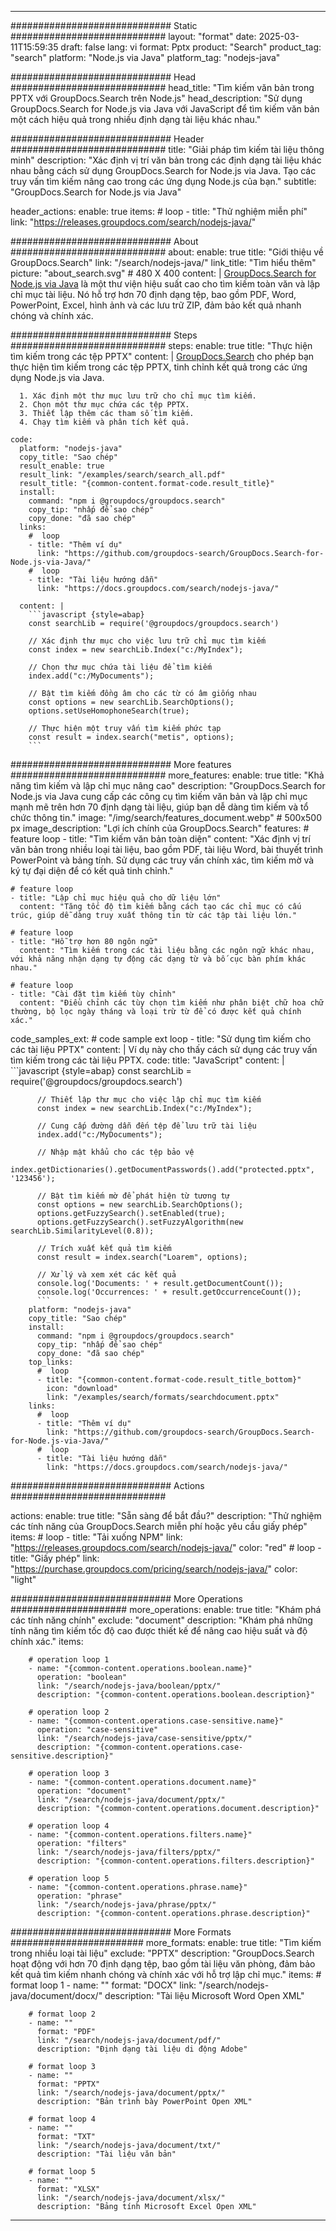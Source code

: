 
---
############################# Static ############################
layout: "format"
date:  2025-03-11T15:59:35
draft: false
lang: vi
format: Pptx
product: "Search"
product_tag: "search"
platform: "Node.js via Java"
platform_tag: "nodejs-java"

############################# Head ############################
head_title: "Tìm kiếm văn bản trong PPTX với GroupDocs.Search trên Node.js"
head_description: "Sử dụng GroupDocs.Search for Node.js via Java với JavaScript để tìm kiếm văn bản một cách hiệu quả trong nhiều định dạng tài liệu khác nhau."

############################# Header ############################
title: "Giải pháp tìm kiếm tài liệu thông minh" 
description: "Xác định vị trí văn bản trong các định dạng tài liệu khác nhau bằng cách sử dụng GroupDocs.Search for Node.js via Java. Tạo các truy vấn tìm kiếm nâng cao trong các ứng dụng Node.js của bạn."
subtitle: "GroupDocs.Search for Node.js via Java" 

header_actions:
  enable: true
  items:
    #  loop
    - title: "Thử nghiệm miễn phí"
      link: "https://releases.groupdocs.com/search/nodejs-java/"
      
############################# About ############################
about:
    enable: true
    title: "Giới thiệu về GroupDocs.Search"
    link: "/search/nodejs-java/"
    link_title: "Tìm hiểu thêm"
    picture: "about_search.svg" # 480 X 400
    content: |
       [GroupDocs.Search for Node.js via Java](/search/nodejs-java/) là một thư viện hiệu suất cao cho tìm kiếm toàn văn và lập chỉ mục tài liệu. Nó hỗ trợ hơn 70 định dạng tệp, bao gồm PDF, Word, PowerPoint, Excel, hình ảnh và các lưu trữ ZIP, đảm bảo kết quả nhanh chóng và chính xác.

############################# Steps ############################
steps:
    enable: true
    title: "Thực hiện tìm kiếm trong các tệp PPTX"
    content: |
      [GroupDocs.Search](/search/nodejs-java/) cho phép bạn thực hiện tìm kiếm trong các tệp PPTX, tinh chỉnh kết quả trong các ứng dụng Node.js via Java.
      
      1. Xác định một thư mục lưu trữ cho chỉ mục tìm kiếm.
      2. Chọn một thư mục chứa các tệp PPTX.
      3. Thiết lập thêm các tham số tìm kiếm.
      4. Chạy tìm kiếm và phân tích kết quả.
   
    code:
      platform: "nodejs-java"
      copy_title: "Sao chép"
      result_enable: true
      result_link: "/examples/search/search_all.pdf"
      result_title: "{common-content.format-code.result_title}"
      install:
        command: "npm i @groupdocs/groupdocs.search"
        copy_tip: "nhấp để sao chép"
        copy_done: "đã sao chép"
      links:
        #  loop
        - title: "Thêm ví dụ"
          link: "https://github.com/groupdocs-search/GroupDocs.Search-for-Node.js-via-Java/"
        #  loop
        - title: "Tài liệu hướng dẫn"
          link: "https://docs.groupdocs.com/search/nodejs-java/"
          
      content: |
        ```javascript {style=abap}
        const searchLib = require('@groupdocs/groupdocs.search')

        // Xác định thư mục cho việc lưu trữ chỉ mục tìm kiếm
        const index = new searchLib.Index("c:/MyIndex");

        // Chọn thư mục chứa tài liệu để tìm kiếm
        index.add("c:/MyDocuments");

        // Bật tìm kiếm đồng âm cho các từ có âm giống nhau
        const options = new searchLib.SearchOptions();
        options.setUseHomophoneSearch(true);

        // Thực hiện một truy vấn tìm kiếm phức tạp
        const result = index.search("metis", options);
        ```            

############################# More features ############################
more_features:
  enable: true
  title: "Khả năng tìm kiếm và lập chỉ mục nâng cao"
  description: "GroupDocs.Search for Node.js via Java cung cấp các công cụ tìm kiếm văn bản và lập chỉ mục mạnh mẽ trên hơn 70 định dạng tài liệu, giúp bạn dễ dàng tìm kiếm và tổ chức thông tin."
  image: "/img/search/features_document.webp" # 500x500 px
  image_description: "Lợi ích chính của GroupDocs.Search"
  features:
    # feature loop
    - title: "Tìm kiếm văn bản toàn diện"
      content: "Xác định vị trí văn bản trong nhiều loại tài liệu, bao gồm PDF, tài liệu Word, bài thuyết trình PowerPoint và bảng tính. Sử dụng các truy vấn chính xác, tìm kiếm mờ và ký tự đại diện để có kết quả tinh chỉnh."

    # feature loop
    - title: "Lập chỉ mục hiệu quả cho dữ liệu lớn"
      content: "Tăng tốc độ tìm kiếm bằng cách tạo các chỉ mục có cấu trúc, giúp dễ dàng truy xuất thông tin từ các tập tài liệu lớn."

    # feature loop
    - title: "Hỗ trợ hơn 80 ngôn ngữ"
      content: "Tìm kiếm trong các tài liệu bằng các ngôn ngữ khác nhau, với khả năng nhận dạng tự động các dạng từ và bố cục bàn phím khác nhau."

    # feature loop
    - title: "Cài đặt tìm kiếm tùy chỉnh"
      content: "Điều chỉnh các tùy chọn tìm kiếm như phân biệt chữ hoa chữ thường, bộ lọc ngày tháng và loại trừ từ để có được kết quả chính xác."
      
  code_samples_ext:
    # code sample ext loop
    - title: "Sử dụng tìm kiếm cho các tài liệu PPTX"
      content: |
        Ví dụ này cho thấy cách sử dụng các truy vấn tìm kiếm trong các tài liệu PPTX.
      code:
        title: "JavaScript"
        content: |
          ```javascript {style=abap}
          const searchLib = require('@groupdocs/groupdocs.search')
          
          // Thiết lập thư mục cho việc lập chỉ mục tìm kiếm
          const index = new searchLib.Index("c:/MyIndex");
              
          // Cung cấp đường dẫn đến tệp để lưu trữ tài liệu
          index.add("c:/MyDocuments");

          // Nhập mật khẩu cho các tệp bảo vệ
          index.getDictionaries().getDocumentPasswords().add("protected.pptx", '123456');

          // Bật tìm kiếm mờ để phát hiện từ tương tự
          const options = new searchLib.SearchOptions();
          options.getFuzzySearch().setEnabled(true);
          options.getFuzzySearch().setFuzzyAlgorithm(new searchLib.SimilarityLevel(0.8));

          // Trích xuất kết quả tìm kiếm
          const result = index.search("Loarem", options);
          
          // Xử lý và xem xét các kết quả
          console.log('Documents: ' + result.getDocumentCount());
          console.log('Occurrences: ' + result.getOccurrenceCount());
          ```
        platform: "nodejs-java"
        copy_title: "Sao chép"
        install:
          command: "npm i @groupdocs/groupdocs.search"
          copy_tip: "nhấp để sao chép"
          copy_done: "đã sao chép"
        top_links:
          #  loop
          - title: "{common-content.format-code.result_title_bottom}"
            icon: "download"
            link: "/examples/search/formats/searchdocument.pptx"
        links:
          #  loop
          - title: "Thêm ví dụ"
            link: "https://github.com/groupdocs-search/GroupDocs.Search-for-Node.js-via-Java/"
          #  loop
          - title: "Tài liệu hướng dẫn"
            link: "https://docs.groupdocs.com/search/nodejs-java/"
            

            


############################# Actions ############################

actions:
  enable: true
  title: "Sẵn sàng để bắt đầu?"
  description: "Thử nghiệm các tính năng của GroupDocs.Search miễn phí hoặc yêu cầu giấy phép"
  items:
    #  loop
    - title: "Tải xuống NPM"
      link: "https://releases.groupdocs.com/search/nodejs-java/"
      color: "red"
        #  loop
    - title: "Giấy phép"
      link: "https://purchase.groupdocs.com/pricing/search/nodejs-java/"
      color: "light"


############################# More Operations #####################
more_operations:
    enable: true
    title: "Khám phá các tính năng chính"
    exclude: "document"
    description: "Khám phá những tính năng tìm kiếm tốc độ cao được thiết kế để nâng cao hiệu suất và độ chính xác."
    items: 
          
        # operation loop 1
        - name: "{common-content.operations.boolean.name}"
          operation: "boolean"
          link: "/search/nodejs-java/boolean/pptx/"
          description: "{common-content.operations.boolean.description}"

        # operation loop 2
        - name: "{common-content.operations.case-sensitive.name}"
          operation: "case-sensitive"
          link: "/search/nodejs-java/case-sensitive/pptx/"
          description: "{common-content.operations.case-sensitive.description}"

        # operation loop 3
        - name: "{common-content.operations.document.name}"
          operation: "document"
          link: "/search/nodejs-java/document/pptx/"
          description: "{common-content.operations.document.description}"

        # operation loop 4
        - name: "{common-content.operations.filters.name}"
          operation: "filters"
          link: "/search/nodejs-java/filters/pptx/"
          description: "{common-content.operations.filters.description}"

        # operation loop 5
        - name: "{common-content.operations.phrase.name}"
          operation: "phrase"
          link: "/search/nodejs-java/phrase/pptx/"
          description: "{common-content.operations.phrase.description}"
          
        
          
############################# More Formats ########################
more_formats:
    enable: true
    title: "Tìm kiếm trong nhiều loại tài liệu"
    exclude: "PPTX"
    description: "GroupDocs.Search hoạt động với hơn 70 định dạng tệp, bao gồm tài liệu văn phòng, đảm bảo kết quả tìm kiếm nhanh chóng và chính xác với hỗ trợ lập chỉ mục."
    items: 
        # format loop 1
        - name: ""
          format: "DOCX"
          link: "/search/nodejs-java/document/docx/"
          description: "Tài liệu Microsoft Word Open XML"
          
        # format loop 2
        - name: ""
          format: "PDF"
          link: "/search/nodejs-java/document/pdf/"
          description: "Định dạng tài liệu di động Adobe"
          
        # format loop 3
        - name: ""
          format: "PPTX"
          link: "/search/nodejs-java/document/pptx/"
          description: "Bản trình bày PowerPoint Open XML"

        # format loop 4
        - name: ""
          format: "TXT"
          link: "/search/nodejs-java/document/txt/"
          description: "Tài liệu văn bản"
          
        # format loop 5
        - name: ""
          format: "XLSX"
          link: "/search/nodejs-java/document/xlsx/"
          description: "Bảng tính Microsoft Excel Open XML"
  

---
